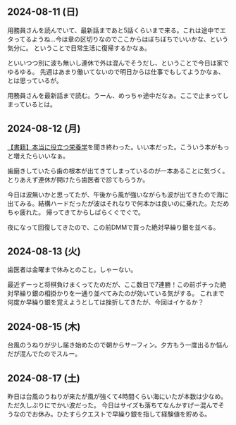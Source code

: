 ## 2024-08-11 (日)

用務員さんを読んでいて、最新話まであと5話くらいまで来る。これは途中でエタってるようね…今は章の区切りなのでここからはぼちぼちでいいかな、という気分に。
ということで日常生活に復帰するかなぁ。

といいつつ別に波も無いし連休で外は混んでそうだし、ということで今日は家でゆるゆる。
先週はあまり働いてないので明日からは仕事でもしてようかなぁ、とは思っているが。

用務員さんを最新話まで読む。うーん、めっちゃ途中だなぁ。ここで止まってしまっているとは。

## 2024-08-12 (月)

[【書籍】本当に役立つ栄養学](%E3%80%90%E6%9B%B8%E7%B1%8D%E3%80%91%E6%9C%AC%E5%BD%93%E3%81%AB%E5%BD%B9%E7%AB%8B%E3%81%A4%E6%A0%84%E9%A4%8A%E5%AD%A6)を聞き終わった。いい本だった。こういう本がもっと増えたらいいなぁ。

歯磨きしていたら歯の根本が出てきてしまっているのが一本あることに気づく。とりあえず連休が開けたら歯医者で診てもらうか。

今日は波無いかと思ってたが、午後から風が強いながらも波が出てきたので海に出てみる。結構ハードだったが波はそれなりで何本かは良いのに乗れた。ただめちゃ疲れた。
帰ってきてからしばらくぐでぐで。

夜になって回復してきたので、この前DMMで買った絶対早繰り銀を並べる。

## 2024-08-13 (火)

歯医者は金曜まで休みとのこと。しゃーない。

最近ずーっと将棋負けまくってたのだが、ここ数日で7連勝！この前ポチった絶対早繰り銀の相掛かりを一通り並べてみたのが効いている気がする。
これまで何度か早繰り銀を覚えようとしては挫折してきたが、今回はイケるか？

## 2024-08-15 (木)

台風のうねりが少し届き始めたので朝からサーフィン。夕方もう一度出るか悩んだが混んでたのでスルー。

## 2024-08-17 (土)

昨日は台風のうねりが来たが風が強くて4時間くらい海にいたが本数は少なめ。ただ久しぶりにでかい波だった。
今日はサイズも落ちてなんかすげー混んでそうなのでお休み。ひたすらクエストで早繰り銀を指して経験値を貯める。